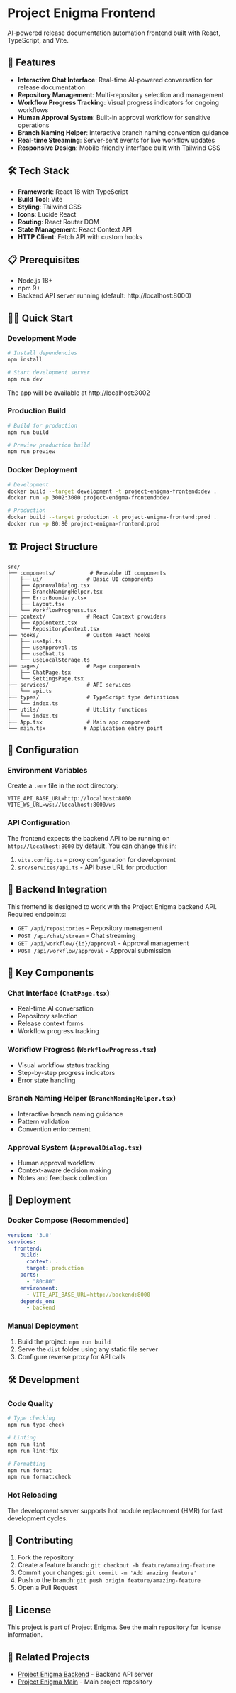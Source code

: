 # Project Enigma Frontend

AI-powered release documentation automation frontend built with React, TypeScript, and Vite.

## 🚀 Features

- **Interactive Chat Interface**: Real-time AI-powered conversation for release documentation
- **Repository Management**: Multi-repository selection and management
- **Workflow Progress Tracking**: Visual progress indicators for ongoing workflows
- **Human Approval System**: Built-in approval workflow for sensitive operations
- **Branch Naming Helper**: Interactive branch naming convention guidance
- **Real-time Streaming**: Server-sent events for live workflow updates
- **Responsive Design**: Mobile-friendly interface built with Tailwind CSS

## 🛠️ Tech Stack

- **Framework**: React 18 with TypeScript
- **Build Tool**: Vite
- **Styling**: Tailwind CSS
- **Icons**: Lucide React
- **Routing**: React Router DOM
- **State Management**: React Context API
- **HTTP Client**: Fetch API with custom hooks

## 📋 Prerequisites

- Node.js 18+ 
- npm 9+
- Backend API server running (default: http://localhost:8000)

## 🏃‍♂️ Quick Start

### Development Mode

```bash
# Install dependencies
npm install

# Start development server
npm run dev
```

The app will be available at http://localhost:3002

### Production Build

```bash
# Build for production
npm run build

# Preview production build
npm run preview
```

### Docker Deployment

```bash
# Development
docker build --target development -t project-enigma-frontend:dev .
docker run -p 3002:3000 project-enigma-frontend:dev

# Production
docker build --target production -t project-enigma-frontend:prod .
docker run -p 80:80 project-enigma-frontend:prod
```

## 🏗️ Project Structure

```
src/
├── components/           # Reusable UI components
│   ├── ui/              # Basic UI components
│   ├── ApprovalDialog.tsx
│   ├── BranchNamingHelper.tsx
│   ├── ErrorBoundary.tsx
│   ├── Layout.tsx
│   └── WorkflowProgress.tsx
├── context/             # React Context providers
│   ├── AppContext.tsx
│   └── RepositoryContext.tsx
├── hooks/               # Custom React hooks
│   ├── useApi.ts
│   ├── useApproval.ts
│   ├── useChat.ts
│   └── useLocalStorage.ts
├── pages/               # Page components
│   ├── ChatPage.tsx
│   └── SettingsPage.tsx
├── services/            # API services
│   └── api.ts
├── types/               # TypeScript type definitions
│   └── index.ts
├── utils/               # Utility functions
│   └── index.ts
├── App.tsx              # Main app component
└── main.tsx            # Application entry point
```

## 🔧 Configuration

### Environment Variables

Create a `.env` file in the root directory:

```env
VITE_API_BASE_URL=http://localhost:8000
VITE_WS_URL=ws://localhost:8000/ws
```

### API Configuration

The frontend expects the backend API to be running on `http://localhost:8000` by default. You can change this in:

1. `vite.config.ts` - proxy configuration for development
2. `src/services/api.ts` - API base URL for production

## 🔌 Backend Integration

This frontend is designed to work with the Project Enigma backend API. Required endpoints:

- `GET /api/repositories` - Repository management
- `POST /api/chat/stream` - Chat streaming
- `GET /api/workflow/{id}/approval` - Approval management
- `POST /api/workflow/approval` - Approval submission

## 📱 Key Components

### Chat Interface (`ChatPage.tsx`)
- Real-time AI conversation
- Repository selection
- Release context forms
- Workflow progress tracking

### Workflow Progress (`WorkflowProgress.tsx`)
- Visual workflow status tracking
- Step-by-step progress indicators
- Error state handling

### Branch Naming Helper (`BranchNamingHelper.tsx`)
- Interactive branch naming guidance
- Pattern validation
- Convention enforcement

### Approval System (`ApprovalDialog.tsx`)
- Human approval workflow
- Context-aware decision making
- Notes and feedback collection

## 🚀 Deployment

### Docker Compose (Recommended)

```yaml
version: '3.8'
services:
  frontend:
    build:
      context: .
      target: production
    ports:
      - "80:80"
    environment:
      - VITE_API_BASE_URL=http://backend:8000
    depends_on:
      - backend
```

### Manual Deployment

1. Build the project: `npm run build`
2. Serve the `dist` folder using any static file server
3. Configure reverse proxy for API calls

## 🛠️ Development

### Code Quality

```bash
# Type checking
npm run type-check

# Linting
npm run lint
npm run lint:fix

# Formatting
npm run format
npm run format:check
```

### Hot Reloading

The development server supports hot module replacement (HMR) for fast development cycles.

## 🤝 Contributing

1. Fork the repository
2. Create a feature branch: `git checkout -b feature/amazing-feature`
3. Commit your changes: `git commit -m 'Add amazing feature'`
4. Push to the branch: `git push origin feature/amazing-feature`
5. Open a Pull Request

## 📄 License

This project is part of Project Enigma. See the main repository for license information.

## 🔗 Related Projects

- [Project Enigma Backend](https://github.com/ProjectEnigmaHackathon/ProjectEnigma) - Backend API server
- [Project Enigma Main](https://github.com/ProjectEnigmaHackathon/ProjectEnigma) - Main project repository 